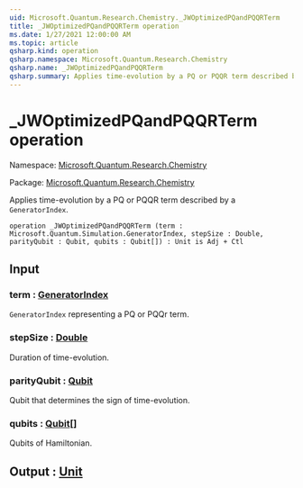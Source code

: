 ```yaml
---
uid: Microsoft.Quantum.Research.Chemistry._JWOptimizedPQandPQQRTerm
title: _JWOptimizedPQandPQQRTerm operation
ms.date: 1/27/2021 12:00:00 AM
ms.topic: article
qsharp.kind: operation
qsharp.namespace: Microsoft.Quantum.Research.Chemistry
qsharp.name: _JWOptimizedPQandPQQRTerm
qsharp.summary: Applies time-evolution by a PQ or PQQR term described by a `GeneratorIndex`.
---
```


# _JWOptimizedPQandPQQRTerm operation

Namespace: [Microsoft.Quantum.Research.Chemistry](xref:Microsoft.Quantum.Research.Chemistry)

Package: [Microsoft.Quantum.Research.Chemistry](https://nuget.org/packages/Microsoft.Quantum.Research.Chemistry)


Applies time-evolution by a PQ or PQQR term described by a `GeneratorIndex`.

```qsharp
operation _JWOptimizedPQandPQQRTerm (term : Microsoft.Quantum.Simulation.GeneratorIndex, stepSize : Double, parityQubit : Qubit, qubits : Qubit[]) : Unit is Adj + Ctl
```


## Input

### term : [GeneratorIndex](xref:Microsoft.Quantum.Simulation.GeneratorIndex)

`GeneratorIndex` representing a PQ or PQQr term.


### stepSize : [Double](xref:microsoft.quantum.lang-ref.double)

Duration of time-evolution.


### parityQubit : [Qubit](xref:microsoft.quantum.lang-ref.qubit)

Qubit that determines the sign of time-evolution.


### qubits : [Qubit](xref:microsoft.quantum.lang-ref.qubit)[]

Qubits of Hamiltonian.



## Output : [Unit](xref:microsoft.quantum.lang-ref.unit)

